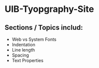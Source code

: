 # UIB-Tyopgraphy-Site

## Sections / Topics includ:

- Web vs System Fonts
- Indentation
- Line length
- Spacing
- Text Properties
